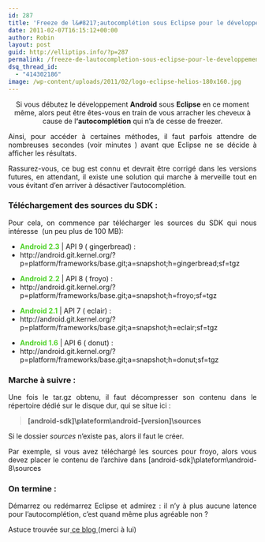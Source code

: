 ```yaml
---
id: 287
title: 'Freeze de l&#8217;autocomplétion sous Eclipse pour le développement Android'
date: 2011-02-07T16:15:12+00:00
author: Robin
layout: post
guid: http://elliptips.info/?p=287
permalink: /freeze-de-lautocompletion-sous-eclipse-pour-le-developpement-android/
dsq_thread_id:
  - "414302186"
image: /wp-content/uploads/2011/02/logo-eclipse-helios-180x160.jpg
---
```

<p style="text-align: center;">
  Si vous débutez le développement <strong>Android</strong> sous <strong>Eclipse</strong> en ce moment même, alors peut être êtes-vous en train de vous arracher les cheveux à cause de l<strong>&#8216;autocomplétion</strong> qui n&#8217;a de cesse de freezer.
</p>

<p style="text-align: justify;">
  Ainsi, pour accéder à certaines méthodes, il faut parfois attendre de nombreuses secondes (voir minutes ) avant que Eclipse ne se décide à afficher les résultats.
</p>

<p style="text-align: justify;">
  Rassurez-vous, ce bug est connu et devrait être corrigé dans les versions futures, en attendant, il existe une solution qui marche à merveille tout en vous évitant d&#8217;en arriver à désactiver l&#8217;autocomplétion.
</p>

<h3 style="text-align: justify;">
  Téléchargement des sources du SDK :
</h3>

<p style="text-align: justify;">
  Pour cela, on commence par télécharger les sources du SDK qui nous intéresse  (un peu plus de 100 MB):
</p>

<ul style="text-align: justify;">
  <li>
    <span style="color: #51d22c;"><strong>Android 2.3</strong></span> | API 9 ( gingerbread) :
  </li>
  <li>
    <span class="removed_link" title="http://android.git.kernel.org/?p=platform/frameworks/base.git;a=snapshot;h=gingerbread;sf=tgz">http://android.git.kernel.org/?p=platform/frameworks/base.git;a=snapshot;h=gingerbread;sf=tgz</span>
  </li>
</ul>

<ul style="text-align: justify;">
  <li>
    <span style="color: #51d22c;"><strong>Android 2.2</strong></span> | API 8 ( froyo) :
  </li>
  <li>
    <span class="removed_link" title="http://android.git.kernel.org/?p=platform/frameworks/base.git;a=snapshot;h=froyo;sf=tgz">http://android.git.kernel.org/?p=platform/frameworks/base.git;a=snapshot;h=froyo;sf=tgz</span>
  </li>
</ul>

<ul style="text-align: justify;">
  <li>
    <span style="color: #51d22c;"><strong>Android 2.1</strong></span> | API 7 ( eclair) :
  </li>
  <li>
    <span class="removed_link" title="http://android.git.kernel.org/?p=platform/frameworks/base.git;a=snapshot;h=eclair;sf=tgz">http://android.git.kernel.org/?p=platform/frameworks/base.git;a=snapshot;h=eclair;sf=tgz</span>
  </li>
</ul>

<ul style="text-align: justify;">
  <li>
    <span style="color: #51d22c;"><strong>Android 1.6</strong></span> | API 6 ( donut) :
  </li>
  <li>
    <span class="removed_link" title="http://android.git.kernel.org/?p=platform/frameworks/base.git;a=snapshot;h=donut;sf=tgz">http://android.git.kernel.org/?p=platform/frameworks/base.git;a=snapshot;h=donut;sf=tgz</span>
  </li>
</ul>

<h3 style="text-align: justify;">
  Marche à suivre :
</h3>

<p style="text-align: justify;">
  Une fois le tar.gz obtenu, il faut décompresser son contenu dans le répertoire dédié sur le disque dur, qui se situe ici :
</p>

> <p style="text-align: justify;">
>   <strong>[android-sdk]\plateform\android-[version]\sources</strong>
> </p>

<p style="text-align: justify;">
  Si le dossier <em>sources</em> n&#8217;existe pas, alors il faut le créer.
</p>

<p style="text-align: justify;">
  Par exemple, si vous avez téléchargé les sources pour froyo, alors vous devez placer le contenu de l&#8217;archive dans [android-sdk]\plateform\android-8\sources
</p>

<h3 style="text-align: justify;">
  On termine :
</h3>

<p style="text-align: justify;">
  Démarrez ou redémarrez Eclipse et admirez : il n&#8217;y à plus aucune latence pour l&#8217;autocomplétion, c&#8217;est quand même plus agréable non ?
</p>

<p style="text-align: justify;">
  Astuce trouvée sur<a href="http://envyandroid.com/archives/66/slow-android-autocomplete-eclipse-helios-36"> ce blog </a>(merci à lui)
</p>